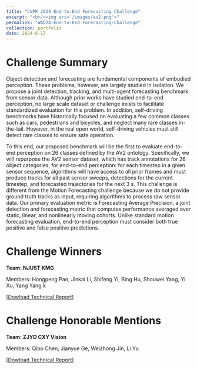 ```yaml
---
title: "CVPR 2024 End-to-End Forecasting Challenge"
excerpt: "<br/><img src='/images/av2.png'>"
permalink: "WAD24-End-to-End-Forecasting-Challenge"
collection: portfolio
date: 2024-6-17
---
```


# Challenge Summary
Object detection and forecasting are fundamental components of embodied perception. These problems, however, are largely studied in isolation. We propose a joint detection, tracking, and multi-agent forecasting benchmark from sensor data. Although prior works have studied end-to-end perception, no large scale dataset or challenge exists to facilitate standardized evaluation for this problem. In addition, self-driving benchmarks have historically focused on evaluating a few common classes such as cars, pedestrians and bicycles, and neglect many rare classes in-the-tail. However, in the real open world, self-driving vehicles must still detect rare classes to ensure safe operation.

To this end, our proposed benchmark will be the first to evaluate end-to-end perception on 26 classes defined by the AV2 ontology. Specifically, we will repurpose the AV2 sensor dataset, which has track annotations for 26 object categories, for end-to-end perception: for each timestep in a given sensor sequence, algorithms will have access to all prior frames and must produce tracks for all past sensor sweeps, detections for the current timestep, and forecasted trajectories for the next 3 s. This challenge is different from the Motion Forecasting challenge because we do not provide ground truth tracks as input, requiring algorithms to process raw sensor data. Our primary evaluation metric is Forecasting Average Precision, a joint detection and forecasting metric that computes performance averaged over static, linear, and nonlinearly moving cohorts. Unlike standard motion forecasting evaluation, end-to-end perception must consider both true positive and false positive predictions.

# Challenge Winners
**Team: NJUST KMG**

Members: Hongpeng Pan, Jinkai Li, Shifeng Yi, Bing Hu, Shouwei Yang, Yi Xu, Yang Yang
k

[[Dowload Technical Report](https://neeharperi.com/files/njustkmg_techreport_cvprw24.pdf)]

# Challenge Honorable Mentions
**Team: ZJYD CXY Vision**

Members: Qibo Chen, Jianyue Ge, Weizhong Jin, Li Yu

[[Dowload Technical Report](https://neeharperi.com/files/zjydcxyvision_techreport_cvprw24.pdf)]
